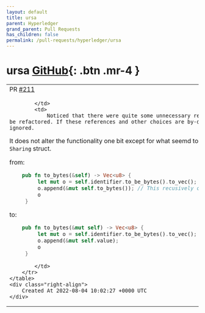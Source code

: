 ```yaml
---
layout: default
title: ursa
parent: Hyperledger
grand_parent: Pull Requests
has_children: false
permalink: /pull-requests/hyperledger/ursa
---
```


# ursa <span class="fs-3 right-align">[GitHub](https://github.com/hyperledger/ursa){: .btn .mr-4 }</span>


<div>
    <table>
        <tr>
            <td>
                PR <a href="https://github.com/hyperledger/ursa/pull/211" class=".btn">#211</a>
            </td>
            <td>
                <b>
                    Cleanup
                </b>
            </td>
        </tr>
        <tr>
            <td>
                
            </td>
            <td>
                Noticed that there were quite some unnecessary references and small things that could be refactored. If these references and other choices are by-design This PR can be closed and ignored.

It does not alter the functionality one bit except for what seemd to me as an issue in `to_bytes` on the `Sharing` struct.

from:

```rust
    pub fn to_bytes(&self) -> Vec<u8> {
         let mut o = self.identifier.to_be_bytes().to_vec();
         o.append(&mut self.to_bytes()); // This recusively calls itself and should never return?
         o
     }
```

to:

```rust
    pub fn to_bytes(&mut self) -> Vec<u8> {
         let mut o = self.identifier.to_be_bytes().to_vec();
         o.append(&mut self.value);
         o
     }
```
            </td>
        </tr>
    </table>
    <div class="right-align">
        Created At 2022-08-04 10:02:27 +0000 UTC
    </div>
</div>

